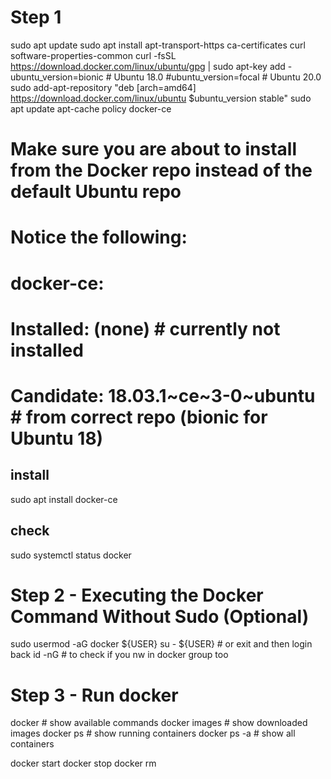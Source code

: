 # Step 1
sudo apt update
sudo apt install apt-transport-https ca-certificates curl software-properties-common
curl -fsSL https://download.docker.com/linux/ubuntu/gpg | sudo apt-key add -
ubuntu_version=bionic # Ubuntu 18.0
 #ubuntu_version=focal # Ubuntu 20.0
sudo add-apt-repository "deb [arch=amd64] https://download.docker.com/linux/ubuntu $ubuntu_version stable"
sudo apt update
apt-cache policy docker-ce
 # Make sure you are about to install from the Docker repo instead of the default Ubuntu repo
 # Notice the following:
 #  docker-ce:
 #    Installed: (none)                       # currently not installed
 #    Candidate: 18.03.1~ce~3-0~ubuntu        # from correct repo (bionic for Ubuntu 18)
## install
sudo apt install docker-ce
## check
sudo systemctl status docker






# Step 2 - Executing the Docker Command Without Sudo (Optional)
sudo usermod -aG docker ${USER}
su - ${USER}     # or exit and then login back
id -nG    # to check if you nw in docker group too



# Step 3 - Run docker
docker          # show available commands
docker images   # show downloaded images
docker ps       # show running containers
docker ps -a    # show all containers

docker start <container-ID>
docker stop  <container-ID>
docker rm    <container-ID>
